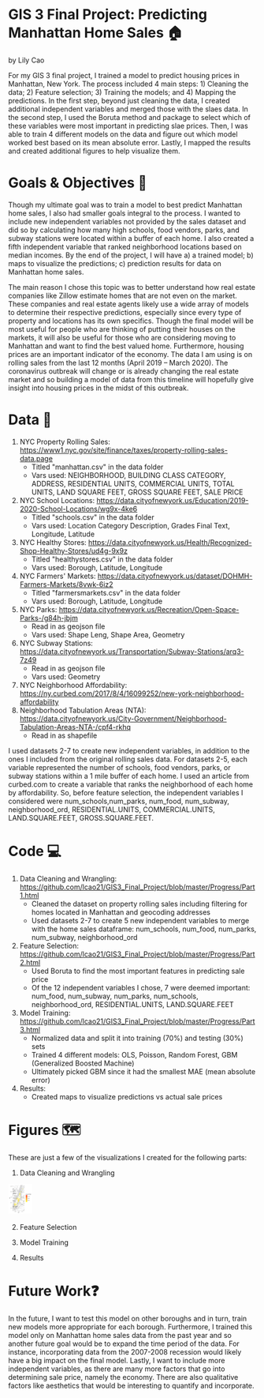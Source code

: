 # GIS 3 Final Project: Predicting Manhattan Home Sales 🏠
by Lily Cao 

For my GIS 3 final project, I trained a model to predict housing prices in Manhattan, New York. The process included 4 main steps: 1) Cleaning the data; 2) Feature selection; 3) Training the models; and 4) Mapping the predictions. In the first step, beyond just cleaning the data, I created additional independent variables and merged those with the slaes data. In the second step, I used the Boruta method and package to select which of these variables were most important in predicting slae prices. Then, I was able to train 4 different models on the data and figure out which model worked best based on its mean absolute error. Lastly, I mapped the results and created additional figures to help visualize them. 

# **Goals & Objectives** 📌
Though my ultimate goal was to train a model to best predict Manhattan home sales, I also had smaller goals integral to the process. I wanted to include new independent variables not provided by the sales dataset and did so by calculating how many high schools, food vendors, parks, and subway stations were located within a buffer of each home. I also created a fifth independent variable that ranked neighborhood locations based on median incomes. By the end of the project, I will have a) a trained model; b) maps to visualize the predictions; c) prediction results for data on Manhattan home sales. 

The main reason I chose this topic was to better understand how real estate companies like Zillow estimate homes that are not even on the market. These companies and real estate agents likely use a wide array of models to determine their respective predictions, especially since every type of property and locations has its own specifics. Though the final model will be most useful for people who are thinking of putting their houses on the markets, it will also be useful for those who are considering moving to Manhattan and want to find the best valued home. Furthermore, housing prices are an important indicator of the economy. The data I am using is on rolling sales from the last 12 months (April 2019 – March 2020). The coronavirus outbreak will change or is already changing the real estate market and so building a model of data from this timeline will hopefully give insight into housing prices in the midst of this outbreak.

# **Data** 📑
1) NYC Property Rolling Sales: https://www1.nyc.gov/site/finance/taxes/property-rolling-sales-data.page 
    * Titled "manhattan.csv" in the data folder
    * Vars used: NEIGHBORHOOD, BUILDING CLASS CATEGORY, ADDRESS, RESIDENTIAL UNITS, COMMERCIAL UNITS, TOTAL UNITS, LAND       SQUARE FEET, GROSS SQUARE FEET, SALE PRICE
2) NYC School Locations: https://data.cityofnewyork.us/Education/2019-2020-School-Locations/wg9x-4ke6
    * Titled "schools.csv" in the data folder
    * Vars used: Location Category Description, Grades Final Text, Longitude, Latitude
3) NYC Healthy Stores: https://data.cityofnewyork.us/Health/Recognized-Shop-Healthy-Stores/ud4g-9x9z
    * Titled "healthystores.csv" in the data folder
    * Vars used: Borough, Latitude, Longitude
4) NYC Farmers' Markets: https://data.cityofnewyork.us/dataset/DOHMH-Farmers-Markets/8vwk-6iz2
    * Titled "farmersmarkets.csv" in the data folder
    * Vars used: Borough, Latitude, Longitude
5) NYC Parks: https://data.cityofnewyork.us/Recreation/Open-Space-Parks-/g84h-jbjm
    * Read in as geojson file
    * Vars used: Shape Leng, Shape Area, Geometry
6) NYC Subway Stations: https://data.cityofnewyork.us/Transportation/Subway-Stations/arq3-7z49
    * Read in as geojson file
    * Vars used: Geometry
7) NYC Neighborhood Affordability: https://ny.curbed.com/2017/8/4/16099252/new-york-neighborhood-affordability
8) Neighborhood Tabulation Areas (NTA): https://data.cityofnewyork.us/City-Government/Neighborhood-Tabulation-Areas-NTA-/cpf4-rkhq
    * Read in as shapefile
    
I used datasets 2-7 to create new independent variables, in addition to the ones I included from the original rolling sales data. For datasets 2-5, each variable represented the number of schools, food vendors, parks, or subway stations within a 1 mile buffer of each home. I used an article from curbed.com to create a variable that ranks the neighborhood of each home by affordability. So, before feature selection, the independent variables I considered were num_schools,num_parks, num_food, num_subway, neighborhood_ord, RESIDENTIAL.UNITS, COMMERCIAL.UNITS, LAND.SQUARE.FEET, GROSS.SQUARE.FEET.
 
# **Code** 💻
1) Data Cleaning and Wrangling: https://github.com/lcao21/GIS3_Final_Project/blob/master/Progress/Part1.html
   * Cleaned the dataset on property rolling sales including filtering for homes located in Manhattan and geocoding addresses
   * Used datasets 2-7 to create 5 new independent variables to merge with the home sales dataframe: num_schools, num_food, num_parks, num_subway, neighborhood_ord
2) Feature Selection: https://github.com/lcao21/GIS3_Final_Project/blob/master/Progress/Part2.html
   * Used Boruta to find the most important features in predicting sale price
   * Of the 12 independent variables I chose, 7 were deemed important: num_food, num_subway, num_parks, num_schools, neighborhood_ord, RESIDENTIAL.UNITS, LAND.SQUARE.FEET
3) Model Training: https://github.com/lcao21/GIS3_Final_Project/blob/master/Progress/Part3.html
   * Normalized data and split it into training (70%) and testing (30%) sets
   * Trained 4 different models: OLS, Poisson, Random Forest, GBM (Generalized Boosted Machine)
   * Ultimately picked GBM since it had the smallest MAE (mean absolute error)
4) Results:
   * Created maps to visualize predictions vs actual sale prices
   
# **Figures** 🗺
These are just a few of the visualizations I created for the following parts:

1) Data Cleaning and Wrangling
<img src="https://github.com/lcao21/GIS3_Final_Project/blob/master/Figures/home_sales.png" width="48">


2) Feature Selection

3) Model Training

4) Results

# **Future Work**❓
In the future, I want to test this model on other boroughs and in turn, train new models more appropriate for each borough. Furthermore, I trained this model only on Manhattan home sales data from the past year and so another future goal would be to expand the time period of the data. For instance, incorporating data from the 2007-2008 recession would likely have a big impact on the final model. Lastly, I want to include more independent variables, as there are many more factors that go into determining sale price, namely the economy. There are also qualitative factors like aesthetics that would be interesting to quantify and incorporate.
